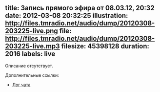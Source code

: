 title: Запись прямого эфира от 08.03.12, 20:32
date: 2012-03-08 20:32:25
illustration: http://files.tmradio.net/audio/dump/20120308-203225-live.png
file: http://files.tmradio.net/audio/dump/20120308-203225-live.mp3
filesize: 45398128
duration: 2016
labels: live
---
Описание отсутствует.

Дополнительные ссылки:

- [Лог чата](http://files.tmradio.net/audio/dump/20120308-203225-live.log)
